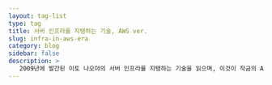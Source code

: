 ```yaml
---
layout: tag-list
type: tag
title: 서버 인프라를 지탱하는 기술, AWS ver.
slug: infra-in-aws-era
category: blog
sidebar: false
description: >
   2009년에 발간된 이토 나오야의 서버 인프라를 지탱하는 기술을 읽으며, 이것이 작금의 AWS와는 어떤 연관성이 있는가를 기록합니다.
---
```

